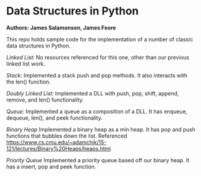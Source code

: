 # Data Structures in Python
**Authors: James Salamonsen, James Feore**

This repo holds sample code for the implementation of a number of classic data structures in Python.

*Linked List:*
No resources referenced for this one, other than our previous linked list work.

*Stack:*
Implemented a stack push and pop methods. It also interacts with the len() function.

*Doubly Linked List:*
Implemented a DLL with push, pop, shift, append, remove, and len() functionality.

*Queue:*
Implemented a queue as a composition of a DLL. It has enqueue, dequeue, len(), and peek functionality.

*Binary Heap*
Implemented a binary heap as a min heap. It has pop and push functions that bubbles down the list.
Referenced https://www.cs.cmu.edu/~adamchik/15-121/lectures/Binary%20Heaps/heaps.html

*Priority Queue*
Implemented a priority queue based off our binary heap. It has a insert, pop and peek function.
